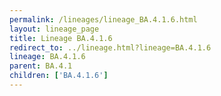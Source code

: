 ```yaml
---
permalink: /lineages/lineage_BA.4.1.6.html
layout: lineage_page
title: Lineage BA.4.1.6
redirect_to: ../lineage.html?lineage=BA.4.1.6
lineage: BA.4.1.6
parent: BA.4.1
children: ['BA.4.1.6']
---
```

